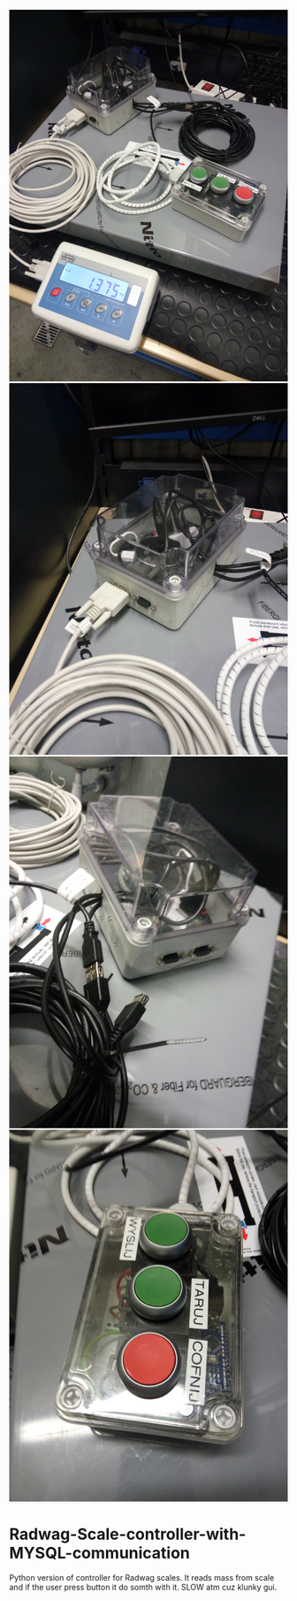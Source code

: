 ![alt text](https://github.com/MarcinanBarbarzynca/Radwag-Scale-controller-with-MYSQL-communication/blob/main/images/IMG_20210705_160643.jpg) 
![alt text](https://github.com/MarcinanBarbarzynca/Radwag-Scale-controller-with-MYSQL-communication/blob/main/images/IMG_20210705_160713.jpg)
![alt text](https://github.com/MarcinanBarbarzynca/Radwag-Scale-controller-with-MYSQL-communication/blob/main/images/IMG_20210705_160719.jpg)
![alt text](https://github.com/MarcinanBarbarzynca/Radwag-Scale-controller-with-MYSQL-communication/blob/main/images/IMG_20210705_160725.jpg)

# Radwag-Scale-controller-with-MYSQL-communication
Python version of controller for Radwag scales. It reads mass from scale and if the user press button it do somth with it. SLOW atm cuz klunky gui. 
